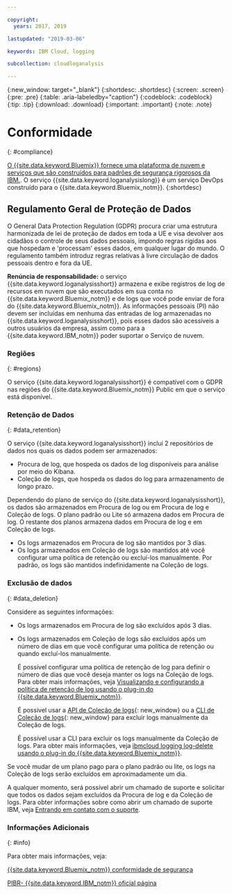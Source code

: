 ```yaml
---

copyright:
  years: 2017, 2019

lastupdated: "2019-03-06"

keywords: IBM Cloud, logging

subcollection: cloudloganalysis

---
```


{:new_window: target="_blank"}
{:shortdesc: .shortdesc}
{:screen: .screen}
{:pre: .pre}
{:table: .aria-labeledby="caption"}
{:codeblock: .codeblock}
{:tip: .tip}
{:download: .download}
{:important: .important}
{:note: .note}


# Conformidade
{: #compliance}

[O {{site.data.keyword.Bluemix}} fornece uma plataforma de nuvem e serviços que são construídos para padrões de segurança rigorosos da IBM.](/docs/security/compliance.html#compliance). O serviço {{site.data.keyword.loganalysislong}} é um serviço DevOps construído para o {{site.data.keyword.Bluemix_notm}}. 
{:shortdesc}


## Regulamento Geral de Proteção de Dados

O General Data Protection Regulation (GDPR) procura criar uma estrutura harmonizada de lei de proteção de dados em toda a UE e visa devolver aos cidadãos o controle de seus dados pessoais, impondo regras rígidas aos que hospedam e 'processam' esses dados, em qualquer lugar do mundo. O regulamento também introduz regras relativas à livre circulação de dados pessoais dentro e fora da UE. 

**Renúncia de responsabilidade:** o serviço {{site.data.keyword.loganalysisshort}} armazena e exibe registros de log de recursos em nuvem que são executados em sua conta no {{site.data.keyword.Bluemix_notm}} e de logs que você pode enviar de fora do {{site.data.keyword.Bluemix_notm}}. As informações pessoais (PI) não devem ser incluídas em nenhuma das entradas de log armazenadas no {{site.data.keyword.loganalysisshort}}, pois esses dados são acessíveis a outros usuários da empresa, assim como para a {{site.data.keyword.IBM_notm}} poder suportar o Serviço de nuvem.

### Regiões
{: #regions}

O serviço {{site.data.keyword.loganalysisshort}} é compatível com o GDPR nas regiões do {{site.data.keyword.Bluemix_notm}} Public em que o serviço está disponível.


### Retenção de Dados
{: #data_retention}

O serviço {{site.data.keyword.loganalysisshort}} inclui 2 repositórios de dados nos quais os dados podem ser armazenados: 

* Procura de log, que hospeda os dados de log disponíveis para análise por meio do Kibana.
* Coleção de logs, que hospeda os dados do log para armazenamento de longo prazo.

Dependendo do plano de serviço do {{site.data.keyword.loganalysisshort}}, os dados são armazenados em Procura de log ou em Procura de log e Coleção de logs. O plano padrão ou Lite só armazena dados em Procura de log. O restante dos planos armazena dados em Procura de log e em Coleção de logs.

* Os logs armazenados em Procura de log são mantidos por 3 dias.
* Os logs armazenados em Coleção de logs são mantidos até você configurar uma política de retenção ou excluí-los manualmente. Por padrão, os logs são mantidos indefinidamente na Coleção de logs.



### Exclusão de dados
{: #data_deletion}

Considere as seguintes informações:

* Os logs armazenados em Procura de log são excluídos após 3 dias.

* Os logs armazenados em Coleção de logs são excluídos após um número de dias em que você configurar uma política de retenção ou quando excluí-los manualmente. 

    É possível configurar uma política de retenção de log para definir o número de dias que você deseja manter os logs na Coleção de logs. Para obter mais informações, veja [Visualizando e configurando a política de retenção de log usando o plug-in do {{site.data.keyword.Bluemix_notm}}](/docs/services/CloudLogAnalysis/how-to/manage-logs/configuring_retention_policy_cloud.html#configuring_retention_policy).

    É possível usar a [API de Coleção de logs](https://console.bluemix.net/apidocs/948-ibm-cloud-log-collection-api?&language=node&env_id=ibm%3Ayp%3Aus-south#introduction){: new_window} ou a [CLI de Coleção de logs](/docs/services/CloudLogAnalysis/reference/log_analysis_cli_cloud.html#log_analysis_cli){: new_window} para excluir logs manualmente da Coleção de logs. 

    É possível usar a CLI para excluir os logs manualmente da Coleção de logs. Para obter mais informações, veja [ibmcloud logging log-delete usando o plug-in do {{site.data.keyword.Bluemix_notm}}](/docs/services/CloudLogAnalysis/how-to/manage-logs/deleting_logs_cloud.html#deleting_logs).


Se você mudar de um plano pago para o plano padrão ou lite, os logs na Coleção de logs serão excluídos em aproximadamente um dia.

A qualquer momento, será possível abrir um chamado de suporte e solicitar que todos os dados sejam excluídos da Procura de log e da Coleção de logs. Para obter informações sobre como abrir um chamado de suporte IBM, veja [Entrando em contato com o suporte](/docs/get-support/howtogetsupport.html#getting-customer-support).



### Informações Adicionais
{: #info}

Para obter mais informações, veja:

[{{site.data.keyword.Bluemix_notm}} conformidade de segurança](/docs/security/compliance.html#compliance)

[PIBR- {{site.data.keyword.IBM_notm}} oficial página](https://www.ibm.com/data-responsibility/gdpr/)



